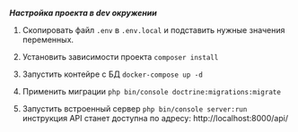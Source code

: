 ***Настройка проекта в dev окружении***

1. Скопировать файл `.env`  в `.env.local`  и подставить нужные значения переменных.

2. Установить зависимости проекта `composer install`

3. Запустить контейре с БД ``docker-compose up -d``

4. Применить миграции ``php bin/console doctrine:migrations:migrate`` 

5. Запустить встроенный сервер  ``php bin/console server:run``
    инструкция API станет доступна по адресу: http://localhost:8000/api/

